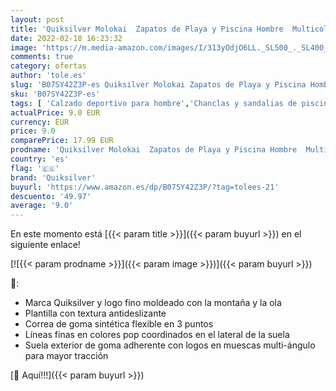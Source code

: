 ```yaml
---
layout: post
title: 'Quiksilver Molokai  Zapatos de Playa y Piscina Hombre  Multicolor  Red/Blue/Red Xrbr   44 EU'
date: 2022-02-18 16:23:32
image: 'https://m.media-amazon.com/images/I/313yOdjO6LL._SL500_._SL400_.jpg'
comments: true
category: ofertas
author: 'tole.es'
slug: 'B07SY42Z3P-es Quiksilver Molokai Zapatos de Playa y Piscina Hombre...'
sku: 'B07SY42Z3P-es'
tags: [ 'Calzado deportivo para hombre','Chanclas y sandalias de piscina para hombre','Zapatillas y calzado deportivo para hombre','Zapatos','Zapatos para hombre','Zapatos y complementos','quiksilver','zapatos', ]
actualPrice: 9.0 EUR
currency: EUR
price: 9.0
comparePrice: 17.99 EUR
prodname: 'Quiksilver Molokai  Zapatos de Playa y Piscina Hombre  Multicolor  Red/Blue/Red Xrbr   44 EU'
country: 'es'
flag: '🇪🇸'
brand: 'Quiksilver'
buyurl: 'https://www.amazon.es/dp/B07SY42Z3P/?tag=tolees-21'
descuento: '49.97'
average: '9.0'
---
```


En este momento está [{{< param title >}}]({{< param buyurl >}}) en el siguiente enlace!

[![{{< param prodname >}}]({{< param image >}})]({{< param buyurl >}})

🔎:

- Marca Quiksilver y logo fino moldeado con la montaña y la ola
- Plantilla con textura antideslizante
- Correa de goma sintética flexible en 3 puntos
- Líneas finas en colores pop coordinados en el lateral de la suela
- Suela exterior de goma adherente con logos en muescas multi-ángulo para mayor tracción

[🛒 Aquí!!!]({{< param buyurl >}})
